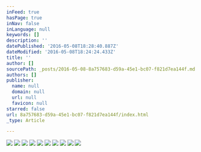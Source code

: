 ```yaml
---
inFeed: true
hasPage: true
inNav: false
inLanguage: null
keywords: []
description: ''
datePublished: '2016-05-08T18:28:40.887Z'
dateModified: '2016-05-08T18:24:24.433Z'
title: ''
author: []
sourcePath: _posts/2016-05-08-8a757683-d59a-45e1-bc07-f821d7ea144f.md
authors: []
publisher:
  name: null
  domain: null
  url: null
  favicon: null
starred: false
url: 8a757683-d59a-45e1-bc07-f821d7ea144f/index.html
_type: Article

---
```

![](https://the-grid-user-content.s3-us-west-2.amazonaws.com/9012164d-82f5-47b3-922d-8df29b6aa726.jpg)
![](https://the-grid-user-content.s3-us-west-2.amazonaws.com/47edfcf6-25ce-4e16-882b-fffab9901e47.jpg)
![](https://the-grid-user-content.s3-us-west-2.amazonaws.com/16332518-94d2-4c75-8883-4585aa5e4b8d.jpg)
![](https://the-grid-user-content.s3-us-west-2.amazonaws.com/aa2a5482-d62d-45db-8314-a0cce6d8e82d.jpg)
![](https://the-grid-user-content.s3-us-west-2.amazonaws.com/7c7bf734-a273-42cb-b032-13352621f129.jpg)
![](https://the-grid-user-content.s3-us-west-2.amazonaws.com/b87827b0-6f27-4f0a-bc2f-3523ff2da900.jpg)
![](https://the-grid-user-content.s3-us-west-2.amazonaws.com/a1868676-9df4-40d8-8dfd-cdc3c95182b5.jpg)
![](https://the-grid-user-content.s3-us-west-2.amazonaws.com/64d403c1-a5a6-4a2d-967d-50c4be7fda1d.jpg)
![](https://the-grid-user-content.s3-us-west-2.amazonaws.com/4836cd35-0ea2-46ea-8a20-92d770538a73.jpg)
![](https://the-grid-user-content.s3-us-west-2.amazonaws.com/c12571ba-95ad-4e7f-95a2-411b0f395049.jpg)